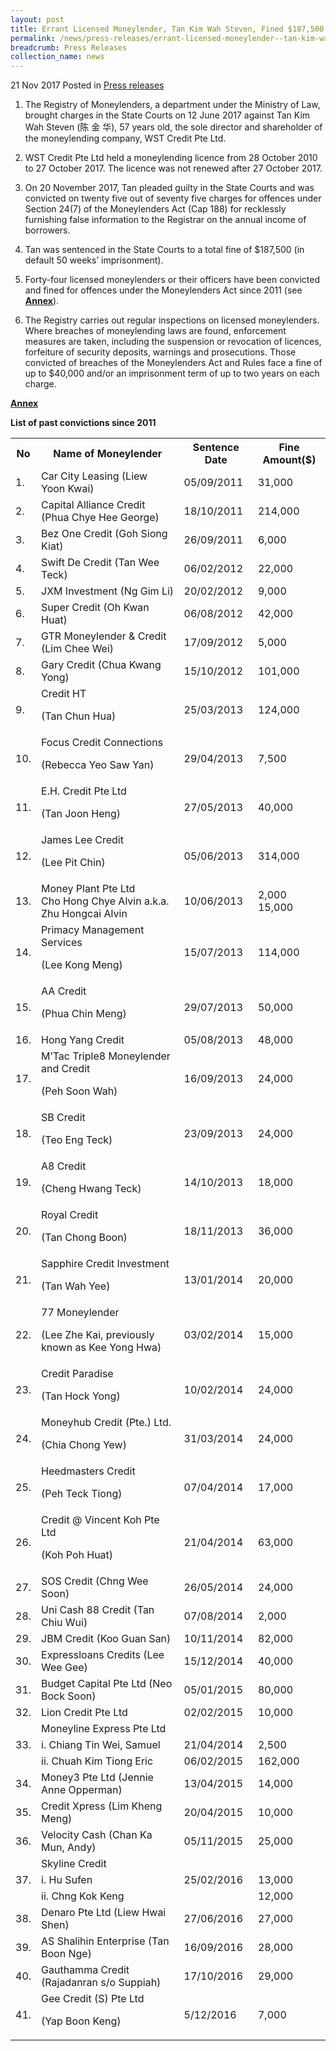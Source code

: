 ```yaml
---
layout: post
title: Errant Licensed Moneylender, Tan Kim Wah Steven, Fined $187,500
permalink: /news/press-releases/errant-licensed-moneylender--tan-kim-wah-steven--fined--187-500
breadcrumb: Press Releases
collection_name: news
---
```


21 Nov 2017 Posted in [Press releases](/news/press-releases)

1. The Registry of Moneylenders, a department under the Ministry of Law, brought charges in the State Courts on 12 June 2017 against Tan Kim Wah Steven (陈 金 华), 57 years old, the sole director and shareholder of the moneylending company, WST Credit Pte Ltd.

2. WST Credit Pte Ltd held a moneylending licence from 28 October 2010 to 27 October 2017. The licence was not renewed after 27 October 2017.

3. On 20 November 2017, Tan pleaded guilty in the State Courts and was convicted on twenty five out of seventy five charges for offences under Section 24(7) of the Moneylenders Act (Cap 188) for recklessly furnishing false information to the Registrar on the annual income of borrowers.

4. Tan was sentenced in the State Courts to a total fine of $187,500 (in default 50 weeks’ imprisonment).

5. Forty-four licensed moneylenders or their officers have been convicted and fined for offences under the Moneylenders Act since 2011 (see **<u>Annex</u>**). 

6. The Registry carries out regular inspections on licensed moneylenders. Where breaches of moneylending laws are found, enforcement measures are taken, including the suspension or revocation of licences, forfeiture of security deposits, warnings and prosecutions. Those convicted of breaches of the Moneylenders Act and Rules face a fine of up to $40,000 and/or an imprisonment term of up to two years on each charge.

**<u>Annex</u>**

**List of past convictions since 2011**
<table class="table-h">
  <tr>
  <th>No</th>
  <th>Name of Moneylender</th>
  <th>Sentence Date</th>
  <th>Fine Amount($)</th>
  </tr>
  <tr>
    <td>1.</td>
    <td>Car City Leasing
(Liew Yoon Kwai)</td>
    <td>05/09/2011</td>
    <td>31,000</td>
  </tr>
  
  <tr>
    <td>2.</td>
    <td>Capital Alliance Credit
(Phua Chye Hee George)</td>
    <td>18/10/2011</td>
    <td>	
214,000</td>
  </tr>
  
  
  <tr>
<td>3.</td>
<td>	
Bez One Credit
(Goh Siong Kiat)</td>
<td>26/09/2011</td>
<td>6,000</td>
</tr>


<tr>
<td>4.</td>
<td>Swift De Credit
(Tan Wee Teck)</td>
<td>06/02/2012</td>
<td>22,000</td>
</tr>

<tr>
<td>5.</td>
<td>JXM Investment
(Ng Gim Li)</td>
<td>20/02/2012</td>
<td>9,000</td>
</tr>


<tr>
<td>6.</td>
<td>Super Credit
(Oh Kwan Huat)</td>
<td>06/08/2012</td>
<td>42,000</td>
</tr>


<tr>
<td>7.</td>
<td>GTR Moneylender & Credit
(Lim Chee Wei)</td>
<td>17/09/2012</td>
<td>5,000</td>
</tr>

<tr>
<td>8.</td>
<td>Gary Credit 
(Chua Kwang Yong)</td>
<td>15/10/2012</td>
<td>101,000</td>
</tr>

<tr>
<td>9.</td>
<td>Credit HT

(Tan Chun Hua)</td>
<td>25/03/2013</td>
<td>124,000</td>
</tr>

<tr>
<td>10. </td>
<td>Focus Credit Connections

(Rebecca Yeo Saw Yan)</td>
<td>29/04/2013</td>
<td>7,500</td>
</tr>


<tr>
<td>11.</td>
<td>E.H. Credit Pte Ltd

(Tan Joon Heng)</td>
<td>27/05/2013</td>
<td>40,000</td>

</tr>

<tr>
<td>12.</td>
<td>James Lee Credit

(Lee Pit Chin)</td>
<td>05/06/2013</td>
<td>314,000</td>
</tr>

<tr>
<td>13.</td>
<td>  Money Plant Pte Ltd<br> Cho Hong Chye Alvin a.k.a. Zhu Hongcai Alvin</td>
<td>10/06/2013</td>
<td>2,000<br>
15,000</td>
</tr>

<tr>
<td>14.</td>
<td>Primacy Management Services

(Lee Kong Meng)</td>
<td>15/07/2013</td>
<td>114,000</td>
</tr>

<tr>
<td>15.</td>
<td>AA Credit

(Phua Chin Meng)</td>
<td>29/07/2013</td>
<td>50,000</td>
</tr>


<tr>
<td>16.</td>
<td>Hong Yang Credit</td>
<td>05/08/2013</td>
<td>48,000</td>
</tr>

<tr>
<td>17.</td>
<td>	
M’Tac Triple8 Moneylender and Credit

(Peh Soon Wah)</td>
<td>16/09/2013</td>
<td>24,000</td>
</tr>

<tr>
<td>18.</td>
<td>SB Credit

(Teo Eng Teck)</td>
<td>23/09/2013</td>
<td>24,000</td>
</tr>


<tr>
<td>19.</td>
<td>A8 Credit

(Cheng Hwang Teck)</td>
<td>14/10/2013</td>
<td>18,000</td>
</tr>


<tr>
<td>20.</td>
<td>Royal Credit

(Tan Chong Boon)</td>
<td>18/11/2013</td>
<td>36,000</td>
</tr>


<tr>
<td>21.</td>
<td>Sapphire Credit Investment

(Tan Wah Yee)</td>
<td>13/01/2014</td>
<td>20,000</td>

</tr>

<tr>
<td>22.</td>
<td>77 Moneylender

(Lee Zhe Kai, previously known as Kee Yong Hwa)</td>
<td>03/02/2014</td>
<td>	
15,000</td>
</tr>


<tr>
<td>23.</td>
<td>Credit Paradise

(Tan Hock Yong)</td>
<td>10/02/2014</td>
<td>24,000</td>
</tr>


<tr>
<td>24.</td>
<td>Moneyhub Credit (Pte.) Ltd.

(Chia Chong Yew)</td>
<td>31/03/2014</td>
<td>	
24,000</td>
</tr>



<tr>
<td>25.</td>
<td>Heedmasters Credit

(Peh Teck Tiong)</td>
<td>07/04/2014</td>
<td>17,000</td>
</tr>


<tr>
<td>26.</td>
<td>Credit @ Vincent Koh Pte Ltd

(Koh Poh Huat)</td>
<td>21/04/2014</td>
<td>63,000</td>
</tr>


<tr>
<td>27.</td>
<td>	
SOS Credit (Chng Wee Soon)</td>
<td>26/05/2014</td>
<td>24,000</td>

</tr>


<tr>
<td>28.</td>
<td>Uni Cash 88 Credit (Tan Chiu Wui)</td>
<td>07/08/2014</td>
<td>2,000</td>
</tr>

<tr>
<td>29.</td>
<td>JBM Credit (Koo Guan San)</td>
<td>10/11/2014</td>
<td>82,000</td>
</tr>

<tr>
<td>30.</td>
<td>	
Expressloans Credits (Lee Wee Gee)</td>
<td>15/12/2014</td>
<td>40,000</td>
</tr>


<tr>
<td>31.</td>
<td>Budget Capital Pte Ltd (Neo Bock Soon)</td>
<td>05/01/2015</td>
<td>	
80,000</td>
</tr>


<tr>
<td>32.</td>
<td>	
Lion Credit Pte Ltd</td>
<td>02/02/2015</td>
<td>10,000</td>
</tr>

<tr>
<td rowspan="3">33.</td>
<td>Moneyline Express Pte Ltd</td>
<td></td>
<td></td>
</tr>


<tr>
<td>i. Chiang Tin Wei, Samuel</td>
<td>21/04/2014</td>
<td>2,500</td>
</tr>

<tr>
<td>ii. Chuah Kim Tiong Eric</td>
<td>06/02/2015</td>
<td>162,000</td>
</tr>


<tr>
<td>34.</td>
<td>Money3 Pte Ltd (Jennie Anne Opperman)</td>
<td>13/04/2015</td>
<td>14,000</td>
</tr>


<tr>
<td>35.</td>
<td>Credit Xpress (Lim Kheng Meng)</td>
<td>20/04/2015</td>
<td>10,000</td>
</tr>


<tr>
<td>36.</td>
<td>Velocity Cash (Chan Ka Mun, Andy)</td>
<td>05/11/2015</td>
<td>25,000</td>

</tr>

<tr>
<td rowspan="3">37.</td>
<td>Skyline Credit</td>
<td rowspan="3">25/02/2016</td>
<td></td>
</tr>

<tr>
<td>i. Hu Sufen</td>
<td>13,000</td>

</tr>

<tr>
<td>ii. Chng Kok Keng</td>
<td>12,000</td>
</tr>


<tr>
<td>38.</td>
<td>Denaro Pte Ltd (Liew Hwai Shen)</td>
<td>27/06/2016</td>
<td>27,000</td>
</tr>


<tr>
<td>39.</td>
<td>AS Shalihin Enterprise (Tan Boon Nge)</td>
<td>16/09/2016</td>
<td>28,000</td>

</tr>

<tr>
<td>40.</td>
<td>Gauthamma Credit (Rajadanran s/o Suppiah)</td>
<td>17/10/2016</td>
<td>29,000</td>
</tr>

<tr>
<td>41.</td>
<td>Gee Credit (S) Pte Ltd

(Yap Boon Keng)</td>
<td>5/12/2016</td>
<td>7,000</td>
</tr>



</table>
